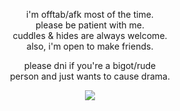 <div align="center">
  <p>
    i'm offtab/afk most of the time.<br>
    please be patient with me.<br>
    cuddles & hides are always welcome.<br>
    also, i'm open to make friends.<br>
  </p>
  <p>
    please dni if you're a bigot/rude<br>
    person and just wants to cause drama.<br>
    
  </p>
  <div>
    <img src="https://komarev.com/ghpvc/?username=pawesum&color=961006"></a>
  </div>
</div>
